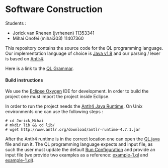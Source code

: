 Software Construction
================================

Students :
 * Jorick van Rhenen   (jvrhenen)   11353341
 * Mihai Onofei        (mihai303)   11407360       


This repository contains the source code for the QL programming language.
Our implementation language of choice is [Java v1.8](http://www.oracle.com/technetwork/java/javase/downloads/jdk8-downloads-2133151.html) and our parsing / lexer is based on [Antlr4](http://www.antlr.org/).

Here is a link to the [QL Grammar](src/org/uva/jomi/ql/parser/antlr/QL.g4).

#### Build instructions

We use the [Eclipse Oxygen](https://www.eclipse.org/downloads/packages/eclipse-ide-java-developers/oxygen2) IDE for development. In order to build the project one must import the project inside Eclipse.

In order to run the project needs  the [Antlr4 Java Runtime](http://www.antlr.org/download/antlr-runtime-4.7.1.jar). On Unix environments one can use the following steps :

```
# cd Jorick_Mihai
# mkdir lib && cd lib/
# wget http://www.antlr.org/download/antlr-runtime-4.7.1.jar
``` 

After the Antlr4 runtime is in the correct location one can open the [QL.java](src/org/uva/jomi/QL.java) file and run it. The QL programming language expects and input file, as such the user must update the default [Run Configuration](https://help.eclipse.org/kepler/index.jsp?topic=%2Forg.eclipse.cdt.doc.user%2Ftasks%2Fcdt_t_run_com.htm) and
 provide an input file (we provide two examples as a reference: [example-1.ql](example-1.ql) and [example-1.ql](example-2.ql)).  